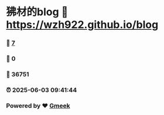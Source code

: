 # 狒材的blog :link: https://wzh922.github.io/blog 
### :page_facing_up: [7](https://wzh922.github.io/blog/tag.html) 
### :speech_balloon: 0 
### :hibiscus: 36751 
### :alarm_clock: 2025-06-03 09:41:44 
### Powered by :heart: [Gmeek](https://github.com/Meekdai/Gmeek)
